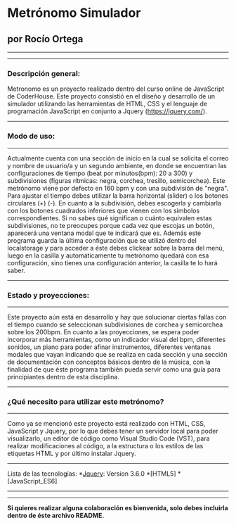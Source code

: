 # Metrónomo Simulador
## por Rocío Ortega
***
***
### Descripción general:
Metronomo es un proyecto realizado dentro del curso online de JavaScript de CoderHouse. Este proyecto consistió en el diseño y desarrollo de un simulador utilizando las herramientas de HTML, CSS y el lenguaje de programación JavaScript en conjunto a Jquery (https://jquery.com/).
***
### Modo de uso: 
***
Actualmente cuenta con una sección de inicio en la cual se solicita el correo y nombre de usuario/a y un segundo ambiente, en donde se encuentran las configuraciones de tiempo (beat por minutos(bpm): 20 a 300) y subdivisiones (figuras rítmicas: negra, corchea, tresillo, semicorchea). Este metrónomo viene por defecto en 160 bpm y con una subdivisión de "negra". Para ajustar el tiempo debes utilizar la barra horizontal (slider) o los botones circulares (+) (-). En cuanto a la subdivisión, debes escogerla y cambiarla con los botones cuadrados inferiores que vienen con los símbolos correspondientes. Si no sabes qué significan o cuánto equivalen estas subdivisiones, no te preocupes porque cada vez que escojas un botón, aparecerá una ventana modal que te indicará que es. Además este programa guarda la última configuración que se utilizó dentro del localstorage y para acceder a éste debes clickear sobre la barra del menú, luego en la casilla y automáticamente tu metrónomo quedará con esa configuración, sino tienes una configuración anterior, la casilla te lo hará saber.
***
### Estado y proyecciones: 
***
Este proyecto aún está en desarrollo y hay que solucionar ciertas fallas con el tiempo cuando se seleccionan subdivisiones de corchea y semicorchea sobre los 200bpm. En cuanto a las proyecciones, se espera poder incorporar más herramientas, como un indicador visual del bpm, diferentes sonidos, un piano para poder afinar instrumentos, diferentes ventanas modales que vayan indicando que se realiza en cada sección y una sección de documentación con conceptos básicos dentro de la música, con la finalidad de que éste programa también pueda servir como una guía para principiantes dentro de esta disciplina.
***
### ¿Qué necesito para utilizar este metrónomo? 
***
Como ya se mencionó este proyecto está realizado con HTML, CSS, JavaScript y Jquery, por lo que debes tener un servidor local para poder visualizarlo, un editor de código como Visual Studio Code (VST), para realizar modificaciones al código, a la estructura o los estilos de las etiquetas HTML y por último instalar Jquery.
***
Lista de las tecnologías:
*[Jquery](https://jquery.com/): Version 3.6.0
*[HTML5]
*[JavaScript_ES6]
***
***
**Si quieres realizar alguna colaboración es bienvenida, solo debes incluirla dentro de éste archivo README.**
